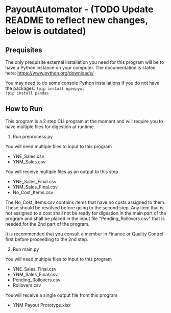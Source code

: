 # PayoutAutomator - (TODO Update README to reflect new changes, below is outdated)

## Prequisites

The only prequisite external installation you need for this program will be to have a Python instance on your computer. The documentation is stated here:
https://www.python.org/downloads/

You may need to do some console Python installations if you do not have the packages:
`!pip install openpyxl` \
`!pip install pandas`

## How to Run

This program is a 2 step CLI program at the moment and will require you to have multiple files for digestion at runtime.

1. Run preprocess.py

You will need multiple files to input to this program

- YNE_Sales.csv
- YNM_Sales.csv

You will receive multiple files as an output to this step

- YNE_Sales_Final.csv
- YNM_Sales_Final.csv
- No_Cost_Items.csv

The No_Cost_Items.csv contains items that have no costs assigned to them. These should be resolved before going to the second step. Any item that is not assigned to a cost shall not be ready for digestion in the main part of the
program and shall be placed in the input file "Pending_Rollovers.csv" that is needed for the 2nd part of the program.

It is recommended that you consult a member in Finance or Quality Control first before proceeding to the 2nd step.

2. Run main.py

You will need multiple files to input to this program

- YNE_Sales_Final.csv
- YNM_Sales_Final.csv
- Pending_Rollovers.csv
- Rollovers.csv

You will receive a single output file from this program

- YNM Payout Prototype.xlsx
